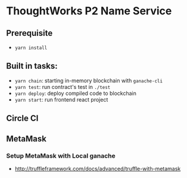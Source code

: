 # ThoughtWorks P2 Name Service 

## Prerequisite

- `yarn install` 

## Built in tasks:

- `yarn chain`: starting in-memory blockchain with `ganache-cli`
- `yarn test`: run contract's test in `./test`
- `yarn deploy`: deploy compiled code to blockchain
- `yarn start`: run frontend react project

## Circle CI

## MetaMask

### Setup MetaMask with Local ganache

- http://truffleframework.com/docs/advanced/truffle-with-metamask

